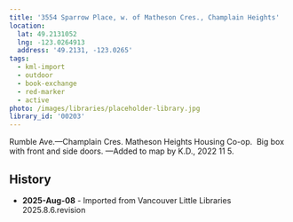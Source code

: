 ```yaml
---
title: '3554 Sparrow Place, w. of Matheson Cres., Champlain Heights'
location:
  lat: 49.2131052
  lng: -123.0264913
  address: '49.2131, -123.0265'
tags:
  - kml-import
  - outdoor
  - book-exchange
  - red-marker
  - active
photo: /images/libraries/placeholder-library.jpg
library_id: '00203'
---
```

Rumble Ave.—Champlain Cres.
Matheson Heights Housing Co-op.  
Big box with front and side doors.
—Added to map by K.D., 2022 11 5.

## History
- **2025-Aug-08** - Imported from Vancouver Little Libraries 2025.8.6.revision
